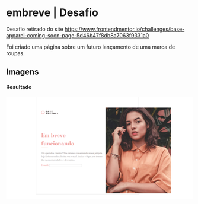 # embreve | Desafio

Desafio retirado do site https://www.frontendmentor.io/challenges/base-apparel-coming-soon-page-5d46b47f8db8a7063f9331a0
<p>Foi criado uma página sobre um futuro lançamento de uma marca de roupas.</p>

## Imagens

#### Resultado
![Desafio](imagens/embreve.png "Foto representando o desafio realizado.")


